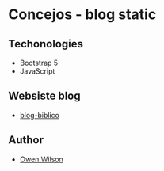 # Concejos - blog static

## Techonologies

- Bootstrap 5
- JavaScript

## Websiste blog

- [blog-biblico](https://blog-biblico.bycentinel.com)

## Author

- [Owen Wilson](https://github.com/owenwilson)
